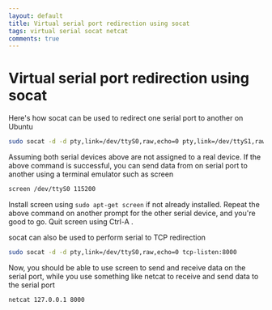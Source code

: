 ```yaml
---
layout: default
title: Virtual serial port redirection using socat
tags: virtual serial socat netcat
comments: true
---
```

# Virtual serial port redirection using socat

Here's how socat can be used to redirect one serial port to another on Ubuntu

```bash
sudo socat -d -d pty,link=/dev/ttyS0,raw,echo=0 pty,link=/dev/ttyS1,raw,echo=0
```

Assuming both serial devices above are not assigned to a real device. If the above command is successful, you can send data from on serial port to another using a terminal emulator such as screen

```bash
screen /dev/ttyS0 115200
```

Install screen using `sudo apt-get screen` if not already installed. Repeat the above command on another prompt for the other serial device, and you're good to go. Quit screen using Ctrl-A .

socat can also be used to perform serial to TCP redirection

```bash
sudo socat -d -d pty,link=/dev/ttyS0,raw,echo=0 tcp-listen:8000
```

Now, you should be able to use screen to send and receive data on the serial port, while you use something like netcat to receive and send data to the serial port

```bash
netcat 127.0.0.1 8000
```
